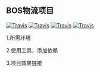 ## BOS物流项目

[![Travis](https://img.shields.io/badge/Maven-v3.5.2-brightgreen.svg)]()
[![Travis](https://img.shields.io/badge/language-java-blue.svg)]()
[![Travis](https://img.shields.io/badge/platform-win--64-lightgrey.svg)]()
[![Travis](https://img.shields.io/travis/rust-lang/rust.svg)]()

1.所需环境

2.使用工具，添加依赖

3.项目效果链接
